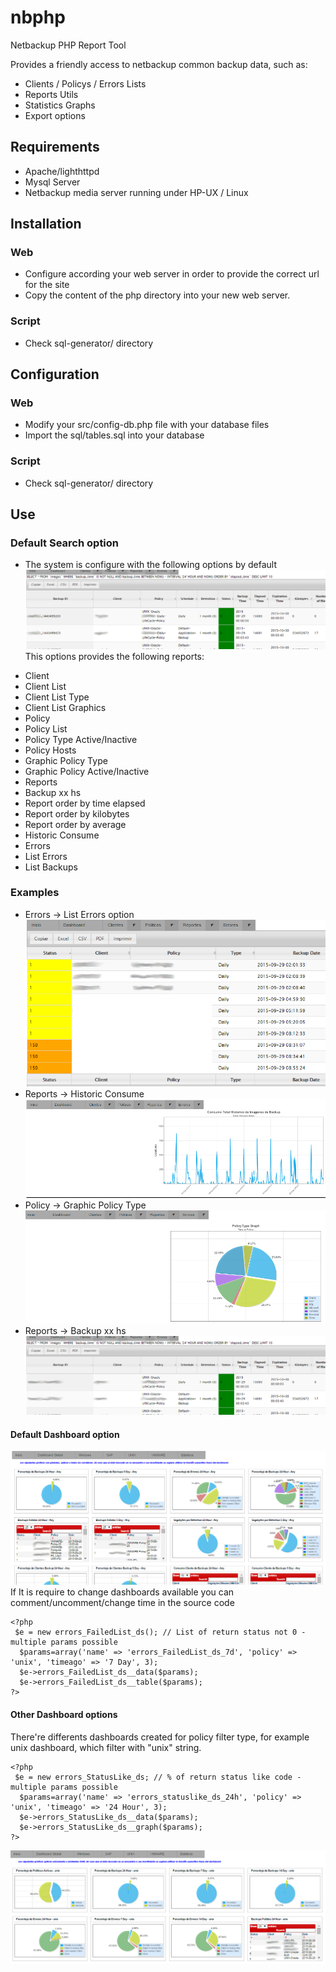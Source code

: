 nbphp
=====
Netbackup PHP Report Tool

Provides a friendly access to netbackup common backup data, such as:
- Clients / Policys / Errors Lists
- Reports Utils
- Statistics Graphs
- Export options

## Requirements
- Apache/lighthttpd 
- Mysql Server
- Netbackup media server running under HP-UX / Linux
 
## Installation
### Web
- Configure according your web server in order to provide the correct url for the site
- Copy the content of the php directory into your new web server.

### Script
- Check sql-generator/ directory

## Configuration
### Web
- Modify your src/config-db.php file with your database files
- Import the sql/tables.sql into your database

### Script
- Check sql-generator/ directory

## Use
### Default Search option
- The system is configure with the following options by default
![alt tag](https://raw.githubusercontent.com/aledec/nbphp/master/git/images/default.png)
This options provides the following reports:
* Client 
 * Client List
 * Client List Type
 * Client List Graphics
* Policy 
 * Policy List
 * Policy Type Active/Inactive
 * Policy Hosts
 * Graphic Policy Type
 * Graphic Policy Active/Inactive
* Reports
 * Backup xx hs
 * Report order by time elapsed
 * Report order by kilobytes
 * Report order by average
 * Historic Consume
* Errors
 * List Errors
 * List Backups
 
### Examples
- Errors -> List Errors option
![alt tag](https://raw.githubusercontent.com/aledec/nbphp/master/git/images/error_list.png)
- Reports -> Historic Consume
![alt tag](https://raw.githubusercontent.com/aledec/nbphp/master/git/images/list_historic_consume.png)
- Policy -> Graphic Policy Type
![alt tag](https://raw.githubusercontent.com/aledec/nbphp/master/git/images/policy_type_graph.png)
- Reports -> Backup xx hs
![alt tag](https://raw.githubusercontent.com/aledec/nbphp/master/git/images/list_orderby_time.png)

#### Default Dashboard option
![alt tag](https://raw.githubusercontent.com/aledec/nbphp/master/git/images/default_dashboard.png)
If It is require to change dashboards available you can comment/uncomment/change time in the source code
```
<?php
 $e = new errors_FailedList_ds(); // List of return status not 0 - multiple params possible
  $params=array('name' => 'errors_FailedList_ds_7d', 'policy' => 'unix', 'timeago' => '7 Day', 3);
  $e->errors_FailedList_ds__data($params);
  $e->errors_FailedList_ds__table($params);
?>
```

#### Other Dashboard options
There're differents dashboards created for policy filter type, for example unix dashboard, which filter with "unix" string.
```
<?php
 $e = new errors_StatusLike_ds; // % of return status like code - multiple params possible
  $params=array('name' => 'errors_statuslike_ds_24h', 'policy' => 'unix', 'timeago' => '24 Hour', 3);
  $e->errors_StatusLike_ds__data($params);
  $e->errors_StatusLike_ds__graph($params);
?>
```
![alt tag](https://raw.githubusercontent.com/aledec/nbphp/master/git/images/dashboard_unix.png)
